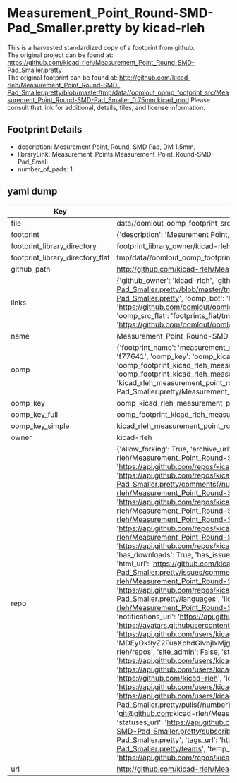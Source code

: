 # Measurement_Point_Round-SMD-Pad_Smaller.pretty by kicad-rleh  
This is a harvested standardized copy of a footprint from github.  
The original project can be found at:  
https://github.com/kicad-rleh/Measurement_Point_Round-SMD-Pad_Smaller.pretty  
The original footprint can be found at:
http://github.com/kicad-rleh/Measurement_Point_Round-SMD-Pad_Smaller.pretty/blob/master/tmp/data//oomlout_oomp_footprint_src/Measurement_Point_Round-SMD-Pad_Smaller_0.75mm.kicad_mod
Please consult that link for additional, details, files, and license information.  
## Footprint Details
* description: Mesurement Point, Round, SMD Pad, DM 1.5mm,  
* libraryLink: Measurement_Points:Measurement_Point_Round-SMD-Pad_Small  
* number_of_pads: 1  
## yaml dump  
| Key | Value |  
| --- | --- |  
| file | data//oomlout_oomp_footprint_src/Measurement_Point_Round-SMD-Pad_Smaller.pretty/Measurement_Point_Round-SMD-Pad_Smaller_0.5mm.kicad_mod |  
| footprint | {'description': 'Mesurement Point, Round, SMD Pad, DM 1.5mm,', 'libraryLink': 'Measurement_Points:Measurement_Point_Round-SMD-Pad_Small', 'number_of_pads': 1} |  
| footprint_library_directory | footprint_library_owner/kicad-rleh_Measurement_Point_Round-SMD-Pad_Smaller.pretty |  
| footprint_library_directory_flat | tmp/data//oomlout_oomp_footprint_src/footprints_flat/kicad_rleh_measurement_point_round_smd_pad_smaller_measurement_point_round_smd_pad_smaller_0_5mm/working |  
| github_path | http://github.com/kicad-rleh/Measurement_Point_Round-SMD-Pad_Smaller.pretty/blob/master/tmp/data//oomlout_oomp_footprint_src/Measurement_Point_Round-SMD-Pad_Smaller_0.5mm.kicad_mod |  
| links | {'github_owner': 'kicad-rleh', 'github_repo_name': 'Measurement_Point_Round-SMD-Pad_Smaller.pretty', 'github_src': 'http://github.com/kicad-rleh/Measurement_Point_Round-SMD-Pad_Smaller.pretty/blob/master/tmp/data//oomlout_oomp_footprint_src/Measurement_Point_Round-SMD-Pad_Smaller_0.75mm.kicad_mod', 'github_src_repo': 'https://github.com/kicad-rleh/Measurement_Point_Round-SMD-Pad_Smaller.pretty', 'oomp_bot': 'tmp/data//oomlout_oomp_footprint_src/footprints/kicad_rleh_measurement_point_round_smd_pad_smaller_measurement_point_round_smd_pad_smaller_0_5mm/working', 'oomp_bot_github': 'https://github.com/oomlout/oomlout_oomp_footprint_bot/tree/main/tmp/data//oomlout_oomp_footprint_src/footprints/kicad_rleh_measurement_point_round_smd_pad_smaller_measurement_point_round_smd_pad_smaller_0_5mm/working', 'oomp_src_flat': 'footprints_flat/tmp/data//oomlout_oomp_footprint_src/footprints_flat/kicad_rleh_measurement_point_round_smd_pad_smaller_measurement_point_round_smd_pad_smaller_0_5mm/working', 'oomp_src_flat_github': 'https://github.com/oomlout/oomlout_oomp_footprint_src/tree/main/tmp/data//oomlout_oomp_footprint_src/footprints_flat/kicad_rleh_measurement_point_round_smd_pad_smaller_measurement_point_round_smd_pad_smaller_0_5mm/working'} |  
| name | Measurement_Point_Round-SMD-Pad_Smaller.pretty |  
| oomp | {'footprint_name': 'measurement_point_round_smd_pad_smaller_0_5mm', 'library_name': 'measurement_point_round_smd_pad_smaller', 'md5': 'f776412797aa2da941fd82d5eb82d4b6', 'md5_10': 'f776412797', 'md5_5': 'f7764', 'md5_6': 'f77641', 'oomp_key': 'oomp_kicad_rleh_measurement_point_round_smd_pad_smaller_measurement_point_round_smd_pad_smaller_0_5mm', 'oomp_key_extra': 'oomp_footprint_kicad_rleh_measurement_point_round_smd_pad_smaller_measurement_point_round_smd_pad_smaller_0_5mm', 'oomp_key_full': 'oomp_footprint_kicad_rleh_measurement_point_round_smd_pad_smaller_measurement_point_round_smd_pad_smaller_0_5mm_f77641', 'oomp_key_simple': 'kicad_rleh_measurement_point_round_smd_pad_smaller_measurement_point_round_smd_pad_smaller_0_5mm', 'original_filename': 'data//oomlout_oomp_footprint_src/Measurement_Point_Round-SMD-Pad_Smaller.pretty/Measurement_Point_Round-SMD-Pad_Smaller_0.5mm.kicad_mod', 'owner_name': 'kicad_rleh'} |  
| oomp_key | oomp_kicad_rleh_measurement_point_round_smd_pad_smaller_measurement_point_round_smd_pad_smaller_0_5mm |  
| oomp_key_full | oomp_footprint_kicad_rleh_measurement_point_round_smd_pad_smaller_measurement_point_round_smd_pad_smaller_0_5mm |  
| oomp_key_simple | kicad_rleh_measurement_point_round_smd_pad_smaller_measurement_point_round_smd_pad_smaller_0_5mm |  
| owner | kicad-rleh |  
| repo | {'allow_forking': True, 'archive_url': 'https://api.github.com/repos/kicad-rleh/Measurement_Point_Round-SMD-Pad_Smaller.pretty/{archive_format}{/ref}', 'archived': False, 'assignees_url': 'https://api.github.com/repos/kicad-rleh/Measurement_Point_Round-SMD-Pad_Smaller.pretty/assignees{/user}', 'blobs_url': 'https://api.github.com/repos/kicad-rleh/Measurement_Point_Round-SMD-Pad_Smaller.pretty/git/blobs{/sha}', 'branches_url': 'https://api.github.com/repos/kicad-rleh/Measurement_Point_Round-SMD-Pad_Smaller.pretty/branches{/branch}', 'clone_url': 'https://github.com/kicad-rleh/Measurement_Point_Round-SMD-Pad_Smaller.pretty.git', 'collaborators_url': 'https://api.github.com/repos/kicad-rleh/Measurement_Point_Round-SMD-Pad_Smaller.pretty/collaborators{/collaborator}', 'comments_url': 'https://api.github.com/repos/kicad-rleh/Measurement_Point_Round-SMD-Pad_Smaller.pretty/comments{/number}', 'commits_url': 'https://api.github.com/repos/kicad-rleh/Measurement_Point_Round-SMD-Pad_Smaller.pretty/commits{/sha}', 'compare_url': 'https://api.github.com/repos/kicad-rleh/Measurement_Point_Round-SMD-Pad_Smaller.pretty/compare/{base}...{head}', 'contents_url': 'https://api.github.com/repos/kicad-rleh/Measurement_Point_Round-SMD-Pad_Smaller.pretty/contents/{+path}', 'contributors_url': 'https://api.github.com/repos/kicad-rleh/Measurement_Point_Round-SMD-Pad_Smaller.pretty/contributors', 'created_at': '2018-02-04T18:37:07Z', 'default_branch': 'master', 'deployments_url': 'https://api.github.com/repos/kicad-rleh/Measurement_Point_Round-SMD-Pad_Smaller.pretty/deployments', 'description': 'Measurement_Point_Round-SMD-Pad_Smaller.pretty Kicad footprint', 'disabled': False, 'downloads_url': 'https://api.github.com/repos/kicad-rleh/Measurement_Point_Round-SMD-Pad_Smaller.pretty/downloads', 'events_url': 'https://api.github.com/repos/kicad-rleh/Measurement_Point_Round-SMD-Pad_Smaller.pretty/events', 'fork': False, 'forks': 0, 'forks_count': 0, 'forks_url': 'https://api.github.com/repos/kicad-rleh/Measurement_Point_Round-SMD-Pad_Smaller.pretty/forks', 'full_name': 'kicad-rleh/Measurement_Point_Round-SMD-Pad_Smaller.pretty', 'git_commits_url': 'https://api.github.com/repos/kicad-rleh/Measurement_Point_Round-SMD-Pad_Smaller.pretty/git/commits{/sha}', 'git_refs_url': 'https://api.github.com/repos/kicad-rleh/Measurement_Point_Round-SMD-Pad_Smaller.pretty/git/refs{/sha}', 'git_tags_url': 'https://api.github.com/repos/kicad-rleh/Measurement_Point_Round-SMD-Pad_Smaller.pretty/git/tags{/sha}', 'git_url': 'git://github.com/kicad-rleh/Measurement_Point_Round-SMD-Pad_Smaller.pretty.git', 'has_discussions': False, 'has_downloads': True, 'has_issues': True, 'has_pages': False, 'has_projects': True, 'has_wiki': True, 'homepage': None, 'hooks_url': 'https://api.github.com/repos/kicad-rleh/Measurement_Point_Round-SMD-Pad_Smaller.pretty/hooks', 'html_url': 'https://github.com/kicad-rleh/Measurement_Point_Round-SMD-Pad_Smaller.pretty', 'id': 120211819, 'is_template': False, 'issue_comment_url': 'https://api.github.com/repos/kicad-rleh/Measurement_Point_Round-SMD-Pad_Smaller.pretty/issues/comments{/number}', 'issue_events_url': 'https://api.github.com/repos/kicad-rleh/Measurement_Point_Round-SMD-Pad_Smaller.pretty/issues/events{/number}', 'issues_url': 'https://api.github.com/repos/kicad-rleh/Measurement_Point_Round-SMD-Pad_Smaller.pretty/issues{/number}', 'keys_url': 'https://api.github.com/repos/kicad-rleh/Measurement_Point_Round-SMD-Pad_Smaller.pretty/keys{/key_id}', 'labels_url': 'https://api.github.com/repos/kicad-rleh/Measurement_Point_Round-SMD-Pad_Smaller.pretty/labels{/name}', 'language': None, 'languages_url': 'https://api.github.com/repos/kicad-rleh/Measurement_Point_Round-SMD-Pad_Smaller.pretty/languages', 'license': None, 'merges_url': 'https://api.github.com/repos/kicad-rleh/Measurement_Point_Round-SMD-Pad_Smaller.pretty/merges', 'milestones_url': 'https://api.github.com/repos/kicad-rleh/Measurement_Point_Round-SMD-Pad_Smaller.pretty/milestones{/number}', 'mirror_url': None, 'name': 'Measurement_Point_Round-SMD-Pad_Smaller.pretty', 'network_count': 0, 'node_id': 'MDEwOlJlcG9zaXRvcnkxMjAyMTE4MTk=', 'notifications_url': 'https://api.github.com/repos/kicad-rleh/Measurement_Point_Round-SMD-Pad_Smaller.pretty/notifications{?since,all,participating}', 'open_issues': 0, 'open_issues_count': 0, 'organization': {'avatar_url': 'https://avatars.githubusercontent.com/u/21282019?v=4', 'events_url': 'https://api.github.com/users/kicad-rleh/events{/privacy}', 'followers_url': 'https://api.github.com/users/kicad-rleh/followers', 'following_url': 'https://api.github.com/users/kicad-rleh/following{/other_user}', 'gists_url': 'https://api.github.com/users/kicad-rleh/gists{/gist_id}', 'gravatar_id': '', 'html_url': 'https://github.com/kicad-rleh', 'id': 21282019, 'login': 'kicad-rleh', 'node_id': 'MDEyOk9yZ2FuaXphdGlvbjIxMjgyMDE5', 'organizations_url': 'https://api.github.com/users/kicad-rleh/orgs', 'received_events_url': 'https://api.github.com/users/kicad-rleh/received_events', 'repos_url': 'https://api.github.com/users/kicad-rleh/repos', 'site_admin': False, 'starred_url': 'https://api.github.com/users/kicad-rleh/starred{/owner}{/repo}', 'subscriptions_url': 'https://api.github.com/users/kicad-rleh/subscriptions', 'type': 'Organization', 'url': 'https://api.github.com/users/kicad-rleh'}, 'owner': {'avatar_url': 'https://avatars.githubusercontent.com/u/21282019?v=4', 'events_url': 'https://api.github.com/users/kicad-rleh/events{/privacy}', 'followers_url': 'https://api.github.com/users/kicad-rleh/followers', 'following_url': 'https://api.github.com/users/kicad-rleh/following{/other_user}', 'gists_url': 'https://api.github.com/users/kicad-rleh/gists{/gist_id}', 'gravatar_id': '', 'html_url': 'https://github.com/kicad-rleh', 'id': 21282019, 'login': 'kicad-rleh', 'node_id': 'MDEyOk9yZ2FuaXphdGlvbjIxMjgyMDE5', 'organizations_url': 'https://api.github.com/users/kicad-rleh/orgs', 'received_events_url': 'https://api.github.com/users/kicad-rleh/received_events', 'repos_url': 'https://api.github.com/users/kicad-rleh/repos', 'site_admin': False, 'starred_url': 'https://api.github.com/users/kicad-rleh/starred{/owner}{/repo}', 'subscriptions_url': 'https://api.github.com/users/kicad-rleh/subscriptions', 'type': 'Organization', 'url': 'https://api.github.com/users/kicad-rleh'}, 'private': False, 'pulls_url': 'https://api.github.com/repos/kicad-rleh/Measurement_Point_Round-SMD-Pad_Smaller.pretty/pulls{/number}', 'pushed_at': '2018-02-04T18:37:31Z', 'releases_url': 'https://api.github.com/repos/kicad-rleh/Measurement_Point_Round-SMD-Pad_Smaller.pretty/releases{/id}', 'size': 0, 'ssh_url': 'git@github.com:kicad-rleh/Measurement_Point_Round-SMD-Pad_Smaller.pretty.git', 'stargazers_count': 0, 'stargazers_url': 'https://api.github.com/repos/kicad-rleh/Measurement_Point_Round-SMD-Pad_Smaller.pretty/stargazers', 'statuses_url': 'https://api.github.com/repos/kicad-rleh/Measurement_Point_Round-SMD-Pad_Smaller.pretty/statuses/{sha}', 'subscribers_count': 2, 'subscribers_url': 'https://api.github.com/repos/kicad-rleh/Measurement_Point_Round-SMD-Pad_Smaller.pretty/subscribers', 'subscription_url': 'https://api.github.com/repos/kicad-rleh/Measurement_Point_Round-SMD-Pad_Smaller.pretty/subscription', 'svn_url': 'https://github.com/kicad-rleh/Measurement_Point_Round-SMD-Pad_Smaller.pretty', 'tags_url': 'https://api.github.com/repos/kicad-rleh/Measurement_Point_Round-SMD-Pad_Smaller.pretty/tags', 'teams_url': 'https://api.github.com/repos/kicad-rleh/Measurement_Point_Round-SMD-Pad_Smaller.pretty/teams', 'temp_clone_token': None, 'topics': [], 'trees_url': 'https://api.github.com/repos/kicad-rleh/Measurement_Point_Round-SMD-Pad_Smaller.pretty/git/trees{/sha}', 'updated_at': '2018-02-04T18:37:07Z', 'url': 'https://api.github.com/repos/kicad-rleh/Measurement_Point_Round-SMD-Pad_Smaller.pretty', 'visibility': 'public', 'watchers': 0, 'watchers_count': 0, 'web_commit_signoff_required': False} |  
| url | http://github.com/kicad-rleh/Measurement_Point_Round-SMD-Pad_Smaller.pretty |  

